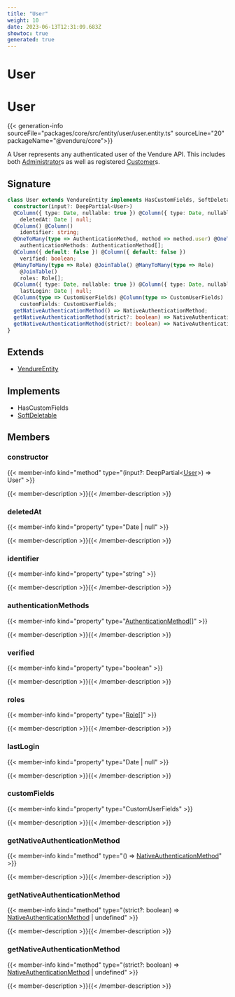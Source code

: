 ```yaml
---
title: "User"
weight: 10
date: 2023-06-13T12:31:09.683Z
showtoc: true
generated: true
---
```

<!-- This file was generated from the Vendure source. Do not modify. Instead, re-run the "docs:build" script -->

# User
<div class="symbol">


# User

{{< generation-info sourceFile="packages/core/src/entity/user/user.entity.ts" sourceLine="20" packageName="@vendure/core">}}

A User represents any authenticated user of the Vendure API. This includes both
<a href='/typescript-api/entities/administrator#administrator'>Administrator</a>s as well as registered <a href='/typescript-api/entities/customer#customer'>Customer</a>s.

## Signature

```TypeScript
class User extends VendureEntity implements HasCustomFields, SoftDeletable {
  constructor(input?: DeepPartial<User>)
  @Column({ type: Date, nullable: true }) @Column({ type: Date, nullable: true })
    deletedAt: Date | null;
  @Column() @Column()
    identifier: string;
  @OneToMany(type => AuthenticationMethod, method => method.user) @OneToMany(type => AuthenticationMethod, method => method.user)
    authenticationMethods: AuthenticationMethod[];
  @Column({ default: false }) @Column({ default: false })
    verified: boolean;
  @ManyToMany(type => Role) @JoinTable() @ManyToMany(type => Role)
    @JoinTable()
    roles: Role[];
  @Column({ type: Date, nullable: true }) @Column({ type: Date, nullable: true })
    lastLogin: Date | null;
  @Column(type => CustomUserFields) @Column(type => CustomUserFields)
    customFields: CustomUserFields;
  getNativeAuthenticationMethod() => NativeAuthenticationMethod;
  getNativeAuthenticationMethod(strict?: boolean) => NativeAuthenticationMethod | undefined;
  getNativeAuthenticationMethod(strict?: boolean) => NativeAuthenticationMethod | undefined;
}
```
## Extends

 * <a href='/typescript-api/entities/vendure-entity#vendureentity'>VendureEntity</a>


## Implements

 * HasCustomFields
 * <a href='/typescript-api/entities/interfaces#softdeletable'>SoftDeletable</a>


## Members

### constructor

{{< member-info kind="method" type="(input?: DeepPartial&#60;<a href='/typescript-api/entities/user#user'>User</a>&#62;) => User"  >}}

{{< member-description >}}{{< /member-description >}}

### deletedAt

{{< member-info kind="property" type="Date | null"  >}}

{{< member-description >}}{{< /member-description >}}

### identifier

{{< member-info kind="property" type="string"  >}}

{{< member-description >}}{{< /member-description >}}

### authenticationMethods

{{< member-info kind="property" type="<a href='/typescript-api/entities/authentication-method#authenticationmethod'>AuthenticationMethod</a>[]"  >}}

{{< member-description >}}{{< /member-description >}}

### verified

{{< member-info kind="property" type="boolean"  >}}

{{< member-description >}}{{< /member-description >}}

### roles

{{< member-info kind="property" type="<a href='/typescript-api/entities/role#role'>Role</a>[]"  >}}

{{< member-description >}}{{< /member-description >}}

### lastLogin

{{< member-info kind="property" type="Date | null"  >}}

{{< member-description >}}{{< /member-description >}}

### customFields

{{< member-info kind="property" type="CustomUserFields"  >}}

{{< member-description >}}{{< /member-description >}}

### getNativeAuthenticationMethod

{{< member-info kind="method" type="() => <a href='/typescript-api/entities/authentication-method#nativeauthenticationmethod'>NativeAuthenticationMethod</a>"  >}}

{{< member-description >}}{{< /member-description >}}

### getNativeAuthenticationMethod

{{< member-info kind="method" type="(strict?: boolean) => <a href='/typescript-api/entities/authentication-method#nativeauthenticationmethod'>NativeAuthenticationMethod</a> | undefined"  >}}

{{< member-description >}}{{< /member-description >}}

### getNativeAuthenticationMethod

{{< member-info kind="method" type="(strict?: boolean) => <a href='/typescript-api/entities/authentication-method#nativeauthenticationmethod'>NativeAuthenticationMethod</a> | undefined"  >}}

{{< member-description >}}{{< /member-description >}}


</div>
